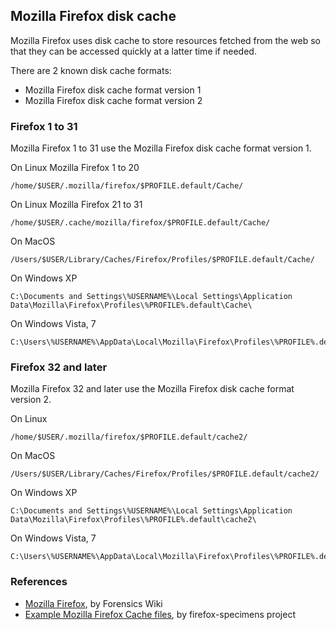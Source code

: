 ## Mozilla Firefox disk cache

Mozilla Firefox uses disk cache to store resources fetched from the web so that
they can be accessed quickly at a latter time if needed.

There are 2 known disk cache formats:

* Mozilla Firefox disk cache format version 1
* Mozilla Firefox disk cache format version 2

### Firefox 1 to 31

Mozilla Firefox 1 to 31 use the Mozilla Firefox disk cache format version 1.

On Linux Mozilla Firefox 1 to 20
```
/home/$USER/.mozilla/firefox/$PROFILE.default/Cache/
```

On Linux Mozilla Firefox 21 to 31
```
/home/$USER/.cache/mozilla/firefox/$PROFILE.default/Cache/
```

On MacOS
```
/Users/$USER/Library/Caches/Firefox/Profiles/$PROFILE.default/Cache/
```

On Windows XP
```
C:\Documents and Settings\%USERNAME%\Local Settings\Application Data\Mozilla\Firefox\Profiles\%PROFILE%.default\Cache\
```

On Windows Vista, 7
```
C:\Users\%USERNAME%\AppData\Local\Mozilla\Firefox\Profiles\%PROFILE%.default\Cache\
```

### Firefox 32 and later

Mozilla Firefox 32 and later use the Mozilla Firefox disk cache format version
2.

On Linux
```
/home/$USER/.mozilla/firefox/$PROFILE.default/cache2/
```

On MacOS
```
/Users/$USER/Library/Caches/Firefox/Profiles/$PROFILE.default/cache2/
```

On Windows XP
```
C:\Documents and Settings\%USERNAME%\Local Settings\Application Data\Mozilla\Firefox\Profiles\%PROFILE%.default\cache2\
```

On Windows Vista, 7
```
C:\Users\%USERNAME%\AppData\Local\Mozilla\Firefox\Profiles\%PROFILE%.default\cache2\
```

### References

* [Mozilla Firefox](http://forensicswiki.org/wiki/Mozilla_Firefox), by Forensics Wiki
* [Example Mozilla Firefox Cache files](https://github.com/dfirlabs/firefox-specimens/tree/master/specimens), by firefox-specimens project

